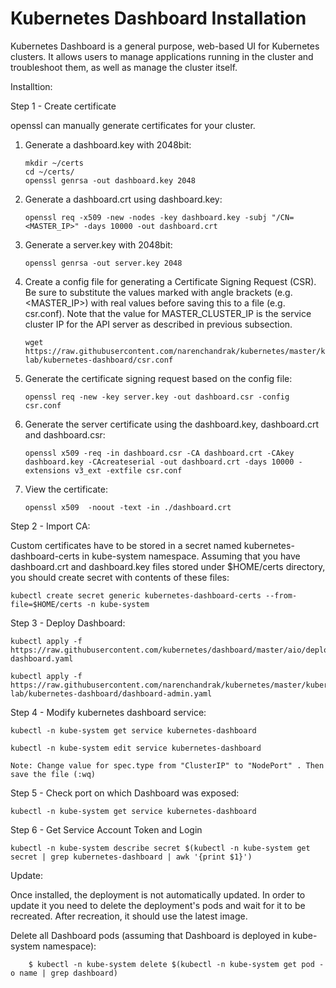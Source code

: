 # Kubernetes Dashboard Installation

Kubernetes Dashboard is a general purpose, web-based UI for Kubernetes clusters. It allows users to manage applications running in the cluster and troubleshoot them, as well as manage the cluster itself.

Installtion:

Step 1 - Create certificate

openssl can manually generate certificates for your cluster.

1. Generate a dashboard.key with 2048bit:
    ```
    mkdir ~/certs
    cd ~/certs/
    openssl genrsa -out dashboard.key 2048
    ```
2. Generate a dashboard.crt using dashboard.key:
    ```
    openssl req -x509 -new -nodes -key dashboard.key -subj "/CN=<MASTER_IP>" -days 10000 -out dashboard.crt
    ```
3. Generate a server.key with 2048bit:
    ```
    openssl genrsa -out server.key 2048
    ```
4. Create a config file for generating a Certificate Signing Request (CSR). Be sure to substitute the values marked with angle brackets (e.g. <MASTER_IP>) with real values before saving this to a file (e.g. csr.conf). Note that the value for MASTER_CLUSTER_IP is the service cluster IP for the API server as described in previous subsection.
    ```
    wget https://raw.githubusercontent.com/narenchandrak/kubernetes/master/kubernetes-lab/kubernetes-dashboard/csr.conf
    ```
5. Generate the certificate signing request based on the config file:
    ```
    openssl req -new -key server.key -out dashboard.csr -config csr.conf
    ```
6. Generate the server certificate using the dashboard.key, dashboard.crt and dashboard.csr:
    ```
    openssl x509 -req -in dashboard.csr -CA dashboard.crt -CAkey dashboard.key -CAcreateserial -out dashboard.crt -days 10000 -extensions v3_ext -extfile csr.conf
    ```
7. View the certificate:
    ```
    openssl x509  -noout -text -in ./dashboard.crt
    ```
Step 2 - Import CA:

Custom certificates have to be stored in a secret named kubernetes-dashboard-certs in kube-system namespace. Assuming that you have dashboard.crt and dashboard.key files stored under $HOME/certs directory, you should create secret with contents of these files:

    kubectl create secret generic kubernetes-dashboard-certs --from-file=$HOME/certs -n kube-system

Step 3 - Deploy Dashboard:

    kubectl apply -f https://raw.githubusercontent.com/kubernetes/dashboard/master/aio/deploy/recommended/kubernetes-dashboard.yaml

    kubectl apply -f https://raw.githubusercontent.com/narenchandrak/kubernetes/master/kubernetes-lab/kubernetes-dashboard/dashboard-admin.yaml

Step 4 - Modify kubernetes dashboard service:

    kubectl -n kube-system get service kubernetes-dashboard

    kubectl -n kube-system edit service kubernetes-dashboard

    Note: Change value for spec.type from "ClusterIP" to "NodePort" . Then save the file (:wq)

Step 5 - Check port on which Dashboard was exposed:

    kubectl -n kube-system get service kubernetes-dashboard

Step 6 - Get Service Account Token and Login

    kubectl -n kube-system describe secret $(kubectl -n kube-system get secret | grep kubernetes-dashboard | awk '{print $1}')


Update:

Once installed, the deployment is not automatically updated. In order to update it you need to delete the deployment's pods and wait for it to be recreated. After recreation, it should use the latest image.

Delete all Dashboard pods (assuming that Dashboard is deployed in kube-system namespace):

        $ kubectl -n kube-system delete $(kubectl -n kube-system get pod -o name | grep dashboard)
